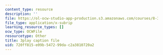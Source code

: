 ```yaml
---
content_type: resource
description: ''
file: https://ol-ocw-studio-app-production.s3.amazonaws.com/courses/8-333-statistical-mechanics-i-statistical-mechanics-of-particles-fall-2013/720ff815e09b547299dac2a3810720a2_4RX_lpoGRBg.vtt
file_type: application/x-subrip
learning_resource_types: []
ocw_type: OCWFile
resourcetype: Other
title: 3play caption file
uid: 720ff815-e09b-5472-99da-c2a3810720a2
---
```

